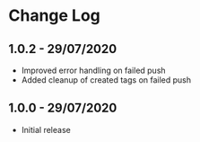 # Change Log
## 1.0.2 - 29/07/2020

- Improved error handling on failed push
- Added cleanup of created tags on failed push


## 1.0.0 - 29/07/2020

- Initial release